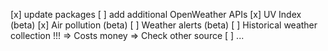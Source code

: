 [x] update packages
[ ] add additional OpenWeather APIs
    [x] UV Index (beta)
    [x] Air pollution (beta)
    [ ] Weather alerts (beta)
    [ ] Historical weather collection !!! => Costs money => Check other source
    [ ] ...